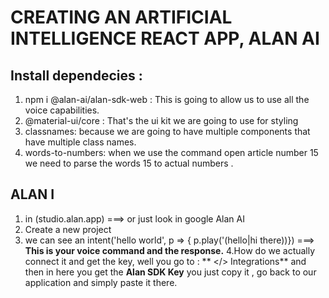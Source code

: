 # **CREATING AN ARTIFICIAL INTELLIGENCE REACT APP, ALAN AI**

## **Install dependecies** :

1. npm i @alan-ai/alan-sdk-web : This is going to allow us to use all the voice capabilities.
2. @material-ui/core : That's the ui kit we are going to use for styling
3. classnames: because we are going to have multiple components that have multiple class names.
4. words-to-numbers: when we use the command open article number 15 we need to parse the words 15 to actual numbers .

## **ALAN I**

1. in (studio.alan.app) ===> or just look in google Alan AI
2. Create a new project
3. we can see an intent('hello world', p => { p.play('(hello|hi there))}) ===> **This is your voice command and the response.**
   4.How do we actually connect it and get the key, well you go to :
   ** </> Integrations** and then in here you get the **Alan SDK Key** you just copy it , go back to our
   application and simply paste it there.
